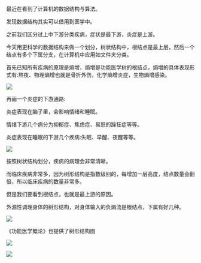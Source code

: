 最近在看到了计算机的数据结构与算法。

发现数据结构其实可以借用到医学中。

之前我们区分过上中下游分类疾病，症状是最下游，炎症是上游。

今天用更科学的数据结构来做一个划分，树状结构中，根结点是最上层，然后一个结点有多个下属分支，在计算机中应用如文件夹分类。

首先已知所有疾病的原理是熵增，熵增是功能医学树的根结点，熵增的具体表现形式有:熬夜、物理熵增也就是骨折外伤，化学熵增炎症，生物熵增感染。

![](https://picx.zhimg.com/v2-7ac46ba0eda8e2eb55e4b0d05dd3e2ee_720w.jpg?source=d16d100b)

再画一个炎症的下游通路:

炎症表现在脑子里，会影响情绪和睡眠。

情绪下游几个病分为抑郁症、焦虑症、易怒的躁狂症等等。

炎症表现在睡眠的下游几个疾病:失眠、早醒、夜醒等等。

![](https://picx.zhimg.com/v2-4e249b9e3e1216738bb776b3f04cff03_720w.jpg?source=d16d100b)

按照树状结构划分，疾病的病理会非常清晰。

而临床疾病非常多，因为树形结构是指数级别的，每增加一层高度，结点数量会翻倍，所以临床疾病的数量非常多。

但是我们要看到根结点，也就是最上游的原因。

外源性调理身体的树形结构，对身体输入的负熵流是根结点，下属有好几种。

![](https://picx.zhimg.com/v2-b9b2b2740faa6eef1b45b455e815e435_720w.jpg?source=d16d100b)

《功能医学概论》也提供了树形结构图

![](https://picx.zhimg.com/v2-3b8bccb750a6a35eed2a6ded215281ec_720w.jpg?source=d16d100b)




![](https://pic1.zhimg.com/v2-b13dc10c2ad8956b036dc9aa7a00092f_720w.jpg?source=d16d100b)
